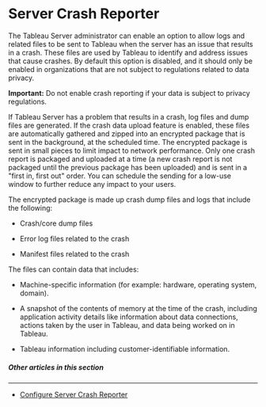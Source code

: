 

Server Crash Reporter
=====================
The Tableau Server administrator can enable an option to allow logs and
related files to be sent to Tableau when the server has an issue that
results in a crash. These files are used by Tableau to identify and
address issues that cause crashes. By default this option is disabled,
and it should only be enabled in organizations that are not subject to
regulations related to data privacy.

**Important:** Do not enable crash reporting if your data is subject to
privacy regulations.

If Tableau Server has a problem that results in a crash, log files and
dump files are generated. If the crash data upload feature is enabled,
these files are automatically gathered and zipped into an encrypted
package that is sent in the background, at the scheduled time. The
encrypted package is sent in small pieces to limit impact to network
performance. Only one crash report is packaged and uploaded at a time (a
new crash report is not packaged until the previous package has been
uploaded) and is sent in a \"first in, first out\" order. You can
schedule the sending for a low-use window to further reduce any impact
to your users.

The encrypted package is made up crash dump files and logs that include
the following:

-   Crash/core dump files

-   Error log files related to the crash

-   Manifest files related to the crash

The files can contain data that includes:

-   Machine-specific information (for example: hardware, operating
    system, domain).

-   A snapshot of the contents of memory at the time of the crash,
    including application activity details like information about data
    connections, actions taken by the user in Tableau, and data being
    worked on in Tableau.

-   Tableau information including customer-identifiable information.


##### Other articles in this section
--------------------------------------------------------------------------------------------------------------


-   [Configure Server Crash
    Reporter](https://help.tableau.com/current/server/en-us/crashdata_server_config_keys.htm)

